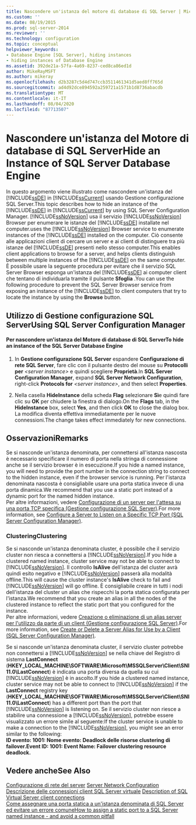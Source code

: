 ```yaml
---
title: Nascondere un'istanza del motore di database di SQL Server | Microsoft Docs
ms.custom: ''
ms.date: 08/19/2015
ms.prod: sql-server-2014
ms.reviewer: ''
ms.technology: configuration
ms.topic: conceptual
helpviewer_keywords:
- Database Engine [SQL Server], hiding instances
- hiding instances of Database Engine
ms.assetid: 392de21a-57fa-4a69-8237-ced8ca86ed1d
author: MikeRayMSFT
ms.author: mikeray
ms.openlocfilehash: d2b3287c5d4d747ccb3511461341d5aed8ff765d
ms.sourcegitcommit: ad4d92dce894592a259721a1571b1d8736abacdb
ms.translationtype: MT
ms.contentlocale: it-IT
ms.lasthandoff: 08/04/2020
ms.locfileid: "87713507"
---
```

# <a name="hide-an-instance-of-sql-server-database-engine"></a><span data-ttu-id="fd793-102">Nascondere un'istanza del Motore di database di SQL Server</span><span class="sxs-lookup"><span data-stu-id="fd793-102">Hide an Instance of SQL Server Database Engine</span></span>
  <span data-ttu-id="fd793-103">In questo argomento viene illustrato come nascondere un'istanza del [!INCLUDE[ssDE](../../includes/ssde-md.md)] in [!INCLUDE[ssCurrent](../../includes/sscurrent-md.md)] usando Gestione configurazione SQL Server.</span><span class="sxs-lookup"><span data-stu-id="fd793-103">This topic describes how to hide an instance of the [!INCLUDE[ssDE](../../includes/ssde-md.md)] in [!INCLUDE[ssCurrent](../../includes/sscurrent-md.md)] by using SQL Server Configuration Manager.</span></span> [!INCLUDE[ssNoVersion](../../includes/ssnoversion-md.md)] <span data-ttu-id="fd793-104">usa il servizio [!INCLUDE[ssNoVersion](../../includes/ssnoversion-md.md)] Browser per enumerare le istanze del [!INCLUDE[ssDE](../../includes/ssde-md.md)] installate nel computer.</span><span class="sxs-lookup"><span data-stu-id="fd793-104">uses the [!INCLUDE[ssNoVersion](../../includes/ssnoversion-md.md)] Browser service to enumerate instances of the [!INCLUDE[ssDE](../../includes/ssde-md.md)] installed on the computer.</span></span> <span data-ttu-id="fd793-105">Ciò consente alle applicazioni client di cercare un server e ai client di distinguere tra più istanze del [!INCLUDE[ssDE](../../includes/ssde-md.md)] presenti nello stesso computer.</span><span class="sxs-lookup"><span data-stu-id="fd793-105">This enables client applications to browse for a server, and helps clients distinguish between multiple instances of the [!INCLUDE[ssDE](../../includes/ssde-md.md)] on the same computer.</span></span> <span data-ttu-id="fd793-106">È possibile usare la seguente procedura per evitare che il servizio SQL Server Browser esponga un'istanza del [!INCLUDE[ssDE](../../includes/ssde-md.md)] ai computer client che tentano di individuarla tramite il pulsante **Sfoglia** .</span><span class="sxs-lookup"><span data-stu-id="fd793-106">You can use the following procedure to prevent the SQL Server Browser service from exposing an instance of the [!INCLUDE[ssDE](../../includes/ssde-md.md)] to client computers that try to locate the instance by using the **Browse** button.</span></span>  
  
##  <a name="using-sql-server-configuration-manager"></a><a name="SSMSProcedure"></a> <span data-ttu-id="fd793-107">Utilizzo di Gestione configurazione SQL Server</span><span class="sxs-lookup"><span data-stu-id="fd793-107">Using SQL Server Configuration Manager</span></span>  
  
#### <a name="to-hide-an-instance-of-the-sql-server-database-engine"></a><span data-ttu-id="fd793-108">Per nascondere un'istanza del Motore di database di SQL Server</span><span class="sxs-lookup"><span data-stu-id="fd793-108">To hide an instance of the SQL Server Database Engine</span></span>  
  
1.  <span data-ttu-id="fd793-109">In **Gestione configurazione SQL Server** espandere **Configurazione di rete SQL Server**, fare clic con il pulsante destro del mouse su **Protocolli per** *\<server instance>* e quindi scegliere **Proprietà**.</span><span class="sxs-lookup"><span data-stu-id="fd793-109">In **SQL Server Configuration Manager**, expand **SQL Server Network Configuration**, right-click **Protocols for** *\<server instance>*, and then select **Properties**.</span></span>  
  
2.  <span data-ttu-id="fd793-110">Nella casella **HideInstance** della scheda **Flag** selezionare **Sì**e quindi fare clic su **OK** per chiudere la finestra di dialogo.</span><span class="sxs-lookup"><span data-stu-id="fd793-110">On the **Flags** tab, in the **HideInstance** box, select **Yes**, and then click **OK** to close the dialog box.</span></span> <span data-ttu-id="fd793-111">La modifica diventa effettiva immediatamente per le nuove connessioni.</span><span class="sxs-lookup"><span data-stu-id="fd793-111">The change takes effect immediately for new connections.</span></span>  
  
## <a name="remarks"></a><span data-ttu-id="fd793-112">Osservazioni</span><span class="sxs-lookup"><span data-stu-id="fd793-112">Remarks</span></span>  
 <span data-ttu-id="fd793-113">Se si nasconde un'istanza denominata, per connettersi all'istanza nascosta è necessario specificare il numero di porta nella stringa di connessione anche se il servizio browser è in esecuzione.</span><span class="sxs-lookup"><span data-stu-id="fd793-113">If you hide a named instance, you will need to provide the port number in the connection string to connect to the hidden instance, even if the browser service is running.</span></span> <span data-ttu-id="fd793-114">Per l'istanza denominata nascosta è consigliabile usare una porta statica invece di una porta dinamica.</span><span class="sxs-lookup"><span data-stu-id="fd793-114">We recommend that you use a static port instead of a dynamic port for the named hidden instance.</span></span>  
  <span data-ttu-id="fd793-115">Per altre informazioni, vedere [Configurazione di un server per l'attesa su una porta TCP specifica &#40;Gestione configurazione SQL Server&#41;](configure-a-server-to-listen-on-a-specific-tcp-port.md).</span><span class="sxs-lookup"><span data-stu-id="fd793-115">For more information, see [Configure a Server to Listen on a Specific TCP Port &#40;SQL Server Configuration Manager&#41;](configure-a-server-to-listen-on-a-specific-tcp-port.md).</span></span>  
  
### <a name="clustering"></a><span data-ttu-id="fd793-116">Clustering</span><span class="sxs-lookup"><span data-stu-id="fd793-116">Clustering</span></span>  
 <span data-ttu-id="fd793-117">Se si nasconde un'istanza denominata cluster, è possibile che il servizio cluster non riesca a connettersi a [!INCLUDE[ssNoVersion](../../includes/ssnoversion-md.md)].</span><span class="sxs-lookup"><span data-stu-id="fd793-117">If you hide a clustered named instance, cluster service may not be able to connect to [!INCLUDE[ssNoVersion](../../includes/ssnoversion-md.md)].</span></span> <span data-ttu-id="fd793-118">Il controllo **IsAlive** dell'istanza del cluster avrà quindi esito negativo e [!INCLUDE[ssNoVersion](../../includes/ssnoversion-md.md)] passerà alla modalità offline.</span><span class="sxs-lookup"><span data-stu-id="fd793-118">This will cause the cluster instance's **IsAlive** check to fail and [!INCLUDE[ssNoVersion](../../includes/ssnoversion-md.md)] will go offline.</span></span> <span data-ttu-id="fd793-119">È consigliabile creare in tutti i nodi dell'istanza del cluster un alias che rispecchi la porta statica configurata per l'istanza.</span><span class="sxs-lookup"><span data-stu-id="fd793-119">We recommend that you create an alias in all the nodes of the clustered instance to reflect the static port that you configured for the instance.</span></span>  
 <span data-ttu-id="fd793-120">Per altre informazioni, vedere [Creazione o eliminazione di un alias server per l'utilizzo da parte di un client &#40;Gestione configurazione SQL Server&#41;](create-or-delete-a-server-alias-for-use-by-a-client.md).</span><span class="sxs-lookup"><span data-stu-id="fd793-120">For more information, see [Create or Delete a Server Alias for Use by a Client &#40;SQL Server Configuration Manager&#41;](create-or-delete-a-server-alias-for-use-by-a-client.md).</span></span>  
  
 <span data-ttu-id="fd793-121">Se si nasconde un'istanza denominata cluster, il servizio cluster potrebbe non connettersi a [!INCLUDE[ssNoVersion](../../includes/ssnoversion-md.md)] se nella chiave del Registro di sistema **LastConnect** (**HKEY_LOCAL_MACHINE\SOFTWARE\Microsoft\MSSQLServer\Client\SNI11.0\LastConnect**) è indicata una porta diversa da quella su cui [!INCLUDE[ssNoVersion](../../includes/ssnoversion-md.md)] è in ascolto.</span><span class="sxs-lookup"><span data-stu-id="fd793-121">If you hide a clustered named instance, cluster service may not be able to connect to [!INCLUDE[ssNoVersion](../../includes/ssnoversion-md.md)] if the **LastConnect** registry key (**HKEY_LOCAL_MACHINE\SOFTWARE\Microsoft\MSSQLServer\Client\SNI11.0\LastConnect**) has a different port than the port that [!INCLUDE[ssNoVersion](../../includes/ssnoversion-md.md)] is listening on.</span></span> <span data-ttu-id="fd793-122">Se il servizio cluster non riesce a stabilire una connessione a [!INCLUDE[ssNoVersion](../../includes/ssnoversion-md.md)], potrebbe essere visualizzato un errore simile al seguente:</span><span class="sxs-lookup"><span data-stu-id="fd793-122">If the cluster service is unable to make a connection to the [!INCLUDE[ssNoVersion](../../includes/ssnoversion-md.md)], you might see an error similar to the following:</span></span>  
<span data-ttu-id="fd793-123">**ID evento: 1001: Nome evento: Deadlock delle risorse clustering di failover.**</span><span class="sxs-lookup"><span data-stu-id="fd793-123">**Event ID: 1001: Event Name: Failover clustering resource deadlock.**</span></span>  
  
## <a name="see-also"></a><span data-ttu-id="fd793-124">Vedere anche</span><span class="sxs-lookup"><span data-stu-id="fd793-124">See Also</span></span>  
 <span data-ttu-id="fd793-125">[Configurazione di rete del server](server-network-configuration.md) </span><span class="sxs-lookup"><span data-stu-id="fd793-125">[Server Network Configuration](server-network-configuration.md) </span></span>  
 <span data-ttu-id="fd793-126">[Descrizione delle connessioni client SQL Server virtuale](https://support.microsoft.com/kb/273673) </span><span class="sxs-lookup"><span data-stu-id="fd793-126">[Description of SQL Virtual Server client connections](https://support.microsoft.com/kb/273673) </span></span>  
 [<span data-ttu-id="fd793-127">Come assegnare una porta statica a un'istanza denominata di SQL Server ed evitare un errore comune</span><span class="sxs-lookup"><span data-stu-id="fd793-127">How to assign a static port to a SQL Server named instance - and avoid a common pitfall</span></span>](https://blogs.msdn.com/b/arvindsh/archive/2012/09/08/how-to-assign-a-static-port-to-a-sql-server-named-instance-and-avoid-a-common-pitfall.aspx)  
  
  
